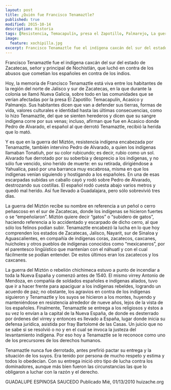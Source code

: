 ```yaml
---
layout: post
title: ¿Quién fue Francisco Tenamaztle?
published: true
modified: 2015-10-14
description: Historia
tags: [Resistencia, Temacapulín, presa el Zapotillo, Palmarejo, La guerra del Miztón, Francisco Tenamaztle, Acasico]
image:
  feature: xochipilla.jpg
excerpt: Francisco Tenamaztle fue el indígena caxcán del sur del estado de Zacatecas, señor y principal de Nochistlán, que luchó en contra de los abusos que cometían los españoles en contra de los indios.
---
```


Francisco Tenamaztle fue el indígena caxcán del sur del estado de Zacatecas, señor y principal de Nochistlán, que luchó en contra de los abusos que cometían los españoles en contra de los indios.

Hoy, la memoria de Francisco Tenamaztle está viva entre los habitantes de la región del norte de Jalisco y sur de Zacatecas, en la que durante la colonia se llamó Nueva Galicia, sobre todo en las comunidades que se verían afectadas por la presa El Zapotillo: Temacapulín, Acasico y Palmarejo. Sus habitantes dicen que van a defender sus tierras, formas de vida, valores culturales e identidad hasta las últimas consecuencias, como lo hizo Tenamaztle, del que se sienten herederos y dicen que su sangre indígena corre por sus venas; incluso, afirman que fue en Acasico donde Pedro de Alvarado, el español al que derrotó Tenamaztle, recibió la herida que lo mató.

Y es que en la guerra del Miztón, resistencia indígena encabezada por Tenamaztle, también intervino Pedro de Alvarado, a quien los indígenas llamaban Tonatiuh, por su color rubicundo; es decir, rubio como un sol. Alvarado fue derrotado por su soberbia y desprecio a los indígenas, y no sólo fue vencido, sino herido de muerte: en su retirada, dirigiéndose a Yahualica, pasó por una barranca muy escabrosa, misma en que los indígenas venían siguiendo y hostigando a los españoles. En una de esas escarpadas subidas un caballo cayó y rodó sobre Pedro de Alvarado, destrozando sus costillas. El español rodó cuesta abajo varios metros y quedó mal herido. Así fue llevado a Guadalajara, pero sólo sobrevivió tres días.

La guerra del Miztón recibe su nombre en referencia a un peñol o cerro peñascoso en el sur de Zacatecas, donde los indígenas se hicieron fuertes o se “empeñolaron”. Miztón quiere decir “gatos” o “subidero de gatos”, haciendo referencia a lo accidentado y escarpado de dicho cerro, al que sólo los felinos podían subir. Tenamaztle encabezó la lucha en lo que hoy comprenden los estados de Zacatecas, Jalisco, Nayarit, sur de Sinaloa y Aguascalientes, en compañía de indígenas coras, zacatecos, caxcanes, huicholes y otros pueblos de indígenas conocidos como “mexicaneros”, por el parentesco lingüístico que mantenían con el náhuatl y con el cual fácilmente se podían entender. De estos últimos eran los zacatecos y los caxcanes.

La guerra del Miztón o rebelión chichimeca estuvo a punto de incendiar a toda la Nueva España y comenzó antes de 1540. El mismo virrey Antonio de Mendoza, en compañía de soldados españoles e indígenas aliados, tuvo que ir a hacer frente para apaciguar a los indígenas rebeldes, logrando un acuerdo de paz; no obstante, los agravios en contra de los indígenas siguieron y Tenamaztle y los suyos se hicieron a los montes, huyendo y manteniéndose en resistencia alrededor de nueve años, lejos de la vista de los españoles. Finalmente, Tenamaztle se entrega a los religiosos y éstos a su vez lo envían a la capital de la Nueva España, de donde es desterrado por órdenes del virrey y entonces es llevado a España, lugar donde inicia su defensa jurídica, asistida por fray Bartolomé de las Casas. Un juicio que no se sabe si se resolvió o no y en el cual se invoca la justeza del levantamiento indígena. Por eso hoy a Tenamaztle se le reconoce como uno de los precursores de los derechos humanos.

Tenamaztle nunca fue derrotado, antes prefirió pactar su entrega y la situación de los suyos. Era tenido por persona de mucho respeto y estima y todos lo obedecían. Con su entrega inició otro tipo de lucha contra los dominadores, aunque más bien fueron las circunstancias las que lo obligaron a luchar con la razón y el derecho.

GUADALUPE ESPINOSA SAUCEDO Publicado Mié, 01/13/2010 huizache.org
